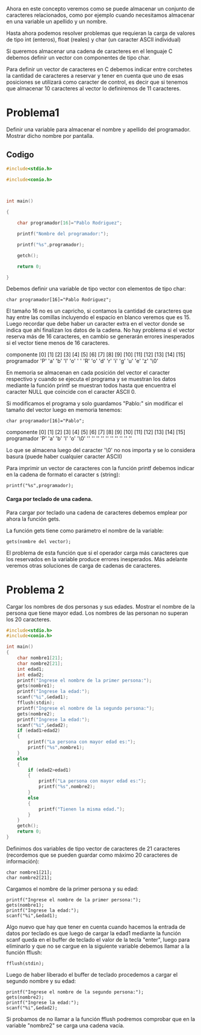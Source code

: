 Ahora en este concepto veremos como se puede almacenar un conjunto de caracteres relacionados, como por ejemplo cuando necesitamos almacenar en una variable un apellido y un nombre.

Hasta ahora podemos resolver problemas que requieran la carga de valores de tipo int (enteros), float (reales) y char (un caracter ASCII individual)

Si queremos almacenar una cadena de caracteres en el lenguaje C debemos definir un vector con componentes de tipo char.

Para definir un vector de caracteres en C debemos indicar entre corchetes la cantidad de caracteres a reservar y tener en cuenta que uno de esas posiciones se utilizará como caracter de control, es decir que si tenemos que almacenar 10 caracteres al vector lo definiremos de 11 caracteres.

# Problema1
Definir una variable para almacenar el nombre y apellido del programador. Mostrar dicho nombre por pantalla.
## Codigo 
```C
#include<stdio.h>

#include<conio.h>

  

int main()

{

    char programador[16]="Pablo Rodriguez";

    printf("Nombre del programador:");

    printf("%s",programador);

    getch();

    return 0;

}
```
Debemos definir una variable de tipo vector con elementos de tipo char:

    char programador[16]="Pablo Rodriguez";

El tamaño 16 no es un capricho, si contamos la cantidad de caracteres que hay entre las comillas incluyendo el espacio en blanco veremos que es 15. Luego recordar que debe haber un caracter extra en el vector donde se indica que ahí finalizan los datos de la cadena. No hay problema si el vector reserva más de 16 caracteres, en cambio se generarán errores inesperados si el vector tiene menos de 16 caracteres.

componente   [0]  [1]  [2]  [3]  [4]  [5]  [6]  [7]  [8]  [9]  [10] [11] [12] [13] [14] [15]
programador  'P'  'a'  'b'  'l'  'o'  ' '  'R'  'o'  'd'  'r'  'i'  'g'  'u'  'e'  'z'  '\0'

En memoria se almacenan en cada posición del vector el caracter respectivo y cuando se ejecuta el programa y se muestran los datos mediante la función printf se muestran todos hasta que encuentra el caracter NULL que coincide con el caracter ASCII 0.

Si modificamos el programa y solo guardamos "Pablo:" sin modificar el tamaño del vector luego en memoria tenemos:

    char programador[16]="Pablo";

componente   [0]  [1]  [2]  [3]  [4]  [5]  [6]  [7]  [8]  [9]  [10] [11] [12] [13] [14] [15]
programador  'P'  'a'  'b'  'l'  'o'  '\0' ''   ''   ''   ''   ''   ''   ''   ''   ''   ''

Lo que se almacena luego del caracter '\0' no nos importa y se lo considera basura (puede haber cualquier caracter ASCII)

Para imprimir un vector de caracteres con la función printf debemos indicar en la cadena de formato el caracter s (string):

    printf("%s",programador);

#### Carga por teclado de una cadena.

Para cargar por teclado una cadena de caracteres debemos emplear por ahora la función gets.

La función gets tiene como parámetro el nombre de la variable:

    gets(nombre del vector);

El problema de esta función que si el operador carga más caracteres que los reservados en la variable produce errores inesperados. Más adelante veremos otras soluciones de carga de cadenas de caracteres.
# Problema 2
Cargar los nombres de dos personas y sus edades. Mostrar el nombre de la persona que tiene mayor edad. Los nombres de las personan no superan los 20 caracteres.
```Ejercicio71.c
#include<stdio.h>
#include<conio.h>

int main()
{
    char nombre1[21];
    char nombre2[21];
    int edad1;
    int edad2;
    printf("Ingrese el nombre de la primer persona:");
    gets(nombre1);
    printf("Ingrese la edad:");
    scanf("%i",&edad1);
    fflush(stdin);    
    printf("Ingrese el nombre de la segundo persona:");
    gets(nombre2);
    printf("Ingrese la edad:");
    scanf("%i",&edad2);
    if (edad1>edad2)
    {
        printf("La persona con mayor edad es:");
        printf("%s",nombre1);
    }
    else
    {
        if (edad2>edad1)
        {
            printf("La persona con mayor edad es:");
            printf("%s",nombre2);
        }
        else
        {
            printf("Tienen la misma edad.");
        }
    }
    getch();
    return 0;
}
```
Definimos dos variables de tipo vector de caracteres de 21 caracteres (recordemos que se pueden guardar como máximo 20 caracteres de información):

    char nombre1[21];
    char nombre2[21];

Cargamos el nombre de la primer persona y su edad:

    printf("Ingrese el nombre de la primer persona:");
    gets(nombre1);
    printf("Ingrese la edad:");
    scanf("%i",&edad1);

Algo nuevo que hay que tener en cuenta cuando hacemos la entrada de datos por teclado es que luego de cargar la edad1 mediante la función scanf queda en el buffer de teclado el valor de la tecla "enter", luego para eliminarlo y que no se cargue en la siguiente variable debemos llamar a la función fflush:

    fflush(stdin);

Luego de haber liberado el buffer de teclado procedemos a cargar el segundo nombre y su edad:

    printf("Ingrese el nombre de la segundo persona:");
    gets(nombre2);
    printf("Ingrese la edad:");
    scanf("%i",&edad2);

Si probamos de no llamar a la función fflush podremos comprobar que en la variable "nombre2" se carga una cadena vacía.